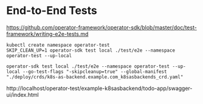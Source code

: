 # End-to-End Tests

https://github.com/operator-framework/operator-sdk/blob/master/doc/test-framework/writing-e2e-tests.md


```
kubectl create namespace operator-test
SKIP_CLEAN_UP=1 operator-sdk test local ./test/e2e --namespace operator-test --up-local

operator-sdk test local ./test/e2e --namespace operator-test --up-local --go-test-flags "-skipcleanup=true" --global-manifest "./deploy/crds/k8s-as-backend.example.com_k8sasbackends_crd.yaml"
```

http://localhost/operator-test/example-k8sasbackend/todo-app/swagger-ui/index.html


